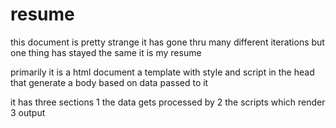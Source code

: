 # resume

this document is pretty strange
it has gone thru many different iterations
but one thing has stayed the same
it is my resume

primarily it is a html document
a template with style and script in the head
that generate a body
based on data passed to it

it has three sections
1 the data
gets processed by
2 the scripts
which render 
3 output
